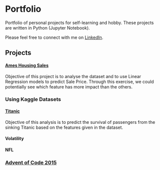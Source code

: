 # Portfolio
Portfolio of personal projects for self-learning and hobby. These projects are written in Python (Jupyter Notebook).

Please feel free to connect with me on [LinkedIn](https://www.linkedin.com/in/wei-en-chua/).

## Projects
#### [Ames Housing Sales](https://github.com/cweien3008/portfolio/tree/main/Ames%20Housing%20Sales)
Objective of this project is to analyse the dataset and to use Linear Regression models to predict Sale Price. Through this exercise, we could potentially see which feature has more impact than the others.
### Using Kaggle Datasets
#### [Titanic](https://github.com/cweien3008/portfolio/tree/main/Titanic) 
Objective of this analysis is to predict the survival of passengers from the sinking Titanic based on the features given in the dataset.

#### Volatility
#### NFL
### [Advent of Code 2015](https://adventofcode.com/2015)

